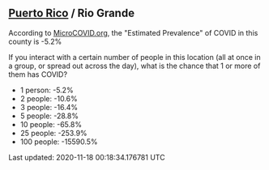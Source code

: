 
## [Puerto Rico](/united-states/puerto-rico) / Rio Grande

According to [MicroCOVID.org](http://microcovid.org),
the "Estimated Prevalence" of COVID in this county is -5.2%

If you interact with a certain number of people in this location
(all at once in a group, or spread out across the day), what is the chance that
1 or more of them has COVID?

- 1 person: -5.2%
- 2 people: -10.6%
- 3 people: -16.4%
- 5 people: -28.8%
- 10 people: -65.8%
- 25 people: -253.9%
- 100 people: -15590.5%

Last updated: 2020-11-18 00:18:34.176781 UTC
